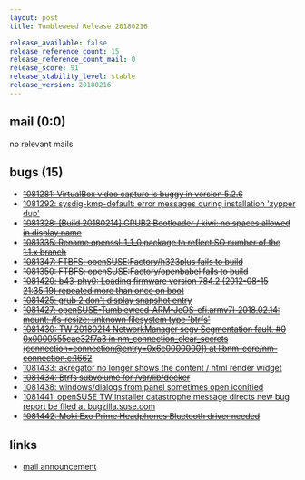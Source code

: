 ```yaml
---
layout: post
title: Tumbleweed Release 20180216

release_available: false
release_reference_count: 15
release_reference_count_mail: 0
release_score: 91
release_stability_level: stable
release_version: 20180216
---
```


## mail (0:0)

no relevant mails

## bugs (15)

<!--more-->

- ~~[1081281: VirtualBox video capture is buggy in version 5.2.6](https://bugzilla.opensuse.org/show_bug.cgi?id=1081281)~~
- [1081292: sysdig-kmp-default: error messages during installation 'zypper dup'](https://bugzilla.opensuse.org/show_bug.cgi?id=1081292)
- ~~[1081328: \[Build 20180214\] GRUB2 Bootloader / kiwi: no spaces allowed in display name](https://bugzilla.opensuse.org/show_bug.cgi?id=1081328)~~
- ~~[1081335: Rename openssl-1_1_0 package to reflect SO number of the 1.1.x branch](https://bugzilla.opensuse.org/show_bug.cgi?id=1081335)~~
- ~~[1081347: FTBFS: openSUSE:Factory/h323plus fails to build](https://bugzilla.opensuse.org/show_bug.cgi?id=1081347)~~
- ~~[1081350: FTBFS: openSUSE:Factory/openbabel fails to build](https://bugzilla.opensuse.org/show_bug.cgi?id=1081350)~~
- ~~[1081420: b43-phy0: Loading firmware version 784.2 (2012-08-15 21:35:19) repeated more than once on boot](https://bugzilla.opensuse.org/show_bug.cgi?id=1081420)~~
- ~~[1081425: grub 2 don't display snapshot entry](https://bugzilla.opensuse.org/show_bug.cgi?id=1081425)~~
- ~~[1081427: openSUSE-Tumbleweed-ARM-JeOS-efi.armv7l-2018.02.14: mount: /fs-resize: unknown filesystem type 'btrfs'](https://bugzilla.opensuse.org/show_bug.cgi?id=1081427)~~
- ~~[1081430: TW 20180214 NetworkManager segv Segmentation fault. #0  0x0000555cae32f7a3 in nm_connection_clear_secrets (connection=connection@entry=0x6c00000001) at libnm-core/nm-connection.c:1662](https://bugzilla.opensuse.org/show_bug.cgi?id=1081430)~~
- [1081433: akregator no longer shows the content / html render widget](https://bugzilla.opensuse.org/show_bug.cgi?id=1081433)
- ~~[1081434: Btrfs subvolume for /var/lib/docker](https://bugzilla.opensuse.org/show_bug.cgi?id=1081434)~~
- [1081438: windows/dialogs from panel sometimes open iconified](https://bugzilla.opensuse.org/show_bug.cgi?id=1081438)
- [1081441: openSUSE TW installer catastrophe message directs new bug report be filed at bugzilla.suse.com](https://bugzilla.opensuse.org/show_bug.cgi?id=1081441)
- ~~[1081442: Moki Exo Prime Headphones Bluetooth driver needed](https://bugzilla.opensuse.org/show_bug.cgi?id=1081442)~~



## links

- [mail announcement](https://lists.opensuse.org/opensuse-factory/2018-02/msg00662.html)
